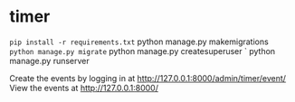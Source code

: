 # timer
` pip install -r requirements.txt
` python manage.py makemigrations
` python manage.py migrate
` python manage.py createsuperuser
` python manage.py runserver

Create the events by logging in at http://127.0.0.1:8000/admin/timer/event/
View the events at http://127.0.0.1:8000/
